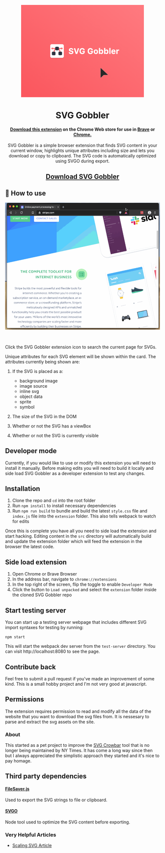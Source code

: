 <p align="center">
<img src="./src/assets/gob-animate.gif" width="400px">
</p>
<h1 align="center">SVG Gobbler</h1>

<h4 align="center"><a href="https://chrome.google.com/webstore/detail/svg-gobbler/mpbmflcodadhgafbbakjeahpandgcbch?hl=en-US&authuser=0">Download this extension</a> on the Chrome Web store for use in <a href="www.brave.com/download">Brave</a> or <a href="https://ernestsembutnieks.com/brave-browser-vs-google-chrome/">Chrome.</a></h4>

<p align="center">SVG Gobbler is a simple browser extension that finds SVG content in your current window, highlights unique attributes including size and lets you download or copy to clipboard. The SVG code is automatically optimized using SVGO during export.</p>

<h2 align="center"><a href="https://chrome.google.com/webstore/detail/svg-gobbler/mpbmflcodadhgafbbakjeahpandgcbch?hl=en-US&authuser=0"> Download SVG Gobbler</a></p>

## 🎉 How to use

<p><img src="./src/assets/using-gobbler-1.gif"></p>

<br />

Click the SVG Gobbler extension icon to search the current page for SVGs.

Unique attributes for each SVG element will be shown within the card. The attributes currently being shown are:

1. If the SVG is placed as a:

   - background image
   - image source
   - inline svg
   - object data
   - sprite
   - symbol

2. The size of the SVG in the DOM
3. Whether or not the SVG has a viewBox
4. Whether or not the SVG is currently visible

## Developer mode

Currently, if you would like to use or modify this extension you will need to install it manually. Before making edits you will need to build it locally and side load SVG Gobbler as a developer extension to test any changes.

## Installation

1. Clone the repo and `cd` into the root folder
2. Run `npm install` to install necessary dependencies
3. Run `npm run build` to bundle and build the latest `style.css` file and `index.js` file into the `extension` folder. This also tells webpack to watch for edits

Once this is complete you have all you need to side load the extension and start hacking. Editing content in the `src` directory will automatically build and update the extension folder which will feed the extension in the browser the latest code.

## Side load extension

1. Open Chrome or Brave Browser
2. In the address bar, navigate to `chrome://extensions`
3. In the top right of the screen, flip the toggle to enable `Developer Mode`
4. Click the button to `Load unpacked` and select the `extension` folder inside the cloned SVG Gobbler repo

## Start testing server

You can start up a testing server webpage that includes different SVG import syntaxes for testing by running:

```
npm start
```

This will start the webpack dev server from the `test-server` directory. You can visit http://localhost:8080 to see the page.

## Contribute back

Feel free to submit a pull request if you've made an improvement of some kind. This is a small hobby project and I'm not very good at javascript.

## Permissions

The extension requires permission to read and modify all the data of the website that you want to download the svg files from. It is nessesary to parse and extract the svg assets on the site.

### About

This started as a pet project to improve the [SVG Crowbar](http://nytimes.github.com/svg-crowbar/) tool that is no longer being maintained by NY Times. It has come a long way since then but I always appreciated the simplistic approach they started and it's nice to pay homage.

## Third party dependencies

#### [FileSaver.js](https://github.com/eligrey/FileSaver.js)

Used to export the SVG strings to file or clipboard.

#### [SVGO](https://github.com/svg/svgo)

Node tool used to optimize the SVG content before exporting.

### Very Helpful Articles

- [Scaling SVG Article](https://css-tricks.com/scale-svg/p)
